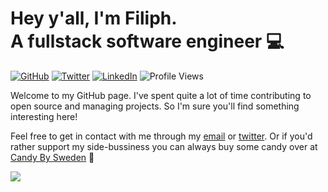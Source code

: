<h1>Hey y'all, I'm Filiph.<br/>A fullstack software engineer 💻</h1>

[![GitHub](https://img.shields.io/badge/GitHub-%40filiphsps-239a3b.svg)](https://github.com/filiphsps)
[![Twitter](https://img.shields.io/badge/Twitter-%40filiphsandstrom-58a1f2.svg)](https://twitter.com/filiphsandstrom)
[![LinkedIn](https://img.shields.io/badge/Linked-in-0c66c3.svg)](https://www.linkedin.com/in/filiphsandstrom/)
![Profile Views](https://komarev.com/ghpvc/?username=filiphsps&color=yellow)

Welcome to my GitHub page. I've spent quite a lot of time contributing to open source and managing projects.
So I'm sure you'll find something interesting here!

Feel free to get in contact with me through my [email](mailto:filiph.sandstrom@filfatstudios.com) or [twitter](https://twitter.com/filiphsandstrom).
Or if you'd rather support my side-bussiness you can always buy some candy over at [Candy By Sweden](https://candybysweden.com) 🚀

![](https://hit.yhype.me/github/profile?user_id=108444335)
